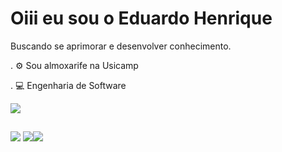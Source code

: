# Oiii eu sou o Eduardo Henrique
Buscando se aprimorar e desenvolver conhecimento.

. ⚙️ Sou almoxarife na Usicamp

. 💻 Engenharia de Software

<picture>
  <source
    srcset="https://github-readme-stats.vercel.app/api?username=EduardoHenrique&show_icons=true&theme=omni"
    media="(prefers-color-scheme: dark)"
  />
  <source
    srcset="https://github-readme-stats.vercel.app/api?username=EduardoHenrique&show_icons=true"
    media="(prefers-color-scheme: omni), (prefers-color-scheme: omni)"
  />
  <img src="https://github-readme-stats.vercel.app/api?username=EduardoHenrique&show_icons=true" />
</picture>
  
  ##
 
<div> 
  <a href="https://www.instagram.com/eduardo22silvad/" target="_blank"><img src="https://img.shields.io/badge/-Instagram-%23E4405F?style=for-the-badge&logo=instagram&logoColor=white" target="_blank"></a>
  <a href="https://www.linkedin.com/in/rafaella-ballerini-45875016a" target="_blank"><img src="https://img.shields.io/badge/-LinkedIn-%230077B5?style=for-the-badge&logo=linkedin&logoColor=wh
    <a href = "eduardos22h@gmail.com"><img src="https://img.shields.io/badge/-Gmail-%23333?style=for-the-badge&logo=gmail&logoColor=white" target="_blank"></a>
    
